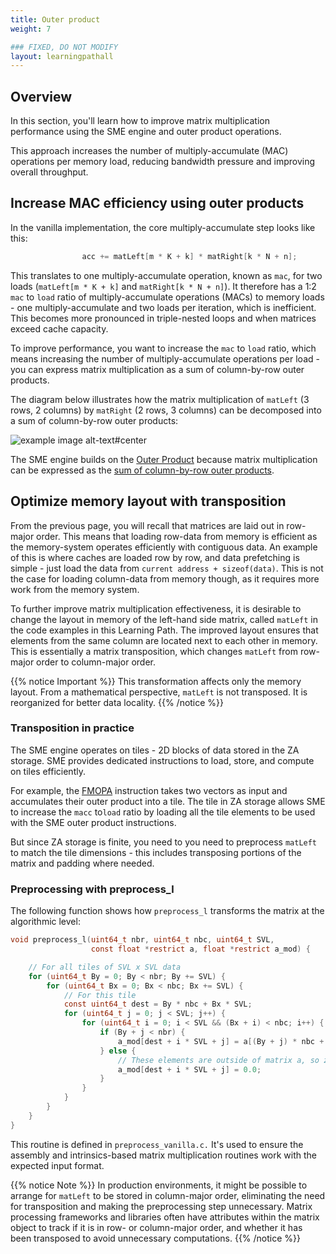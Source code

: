 ```yaml
---
title: Outer product
weight: 7

### FIXED, DO NOT MODIFY
layout: learningpathall
---
```


## Overview

In this section, you'll learn how to improve matrix multiplication performance using the SME engine and outer product operations.

This approach increases the number of multiply-accumulate (MAC) operations per memory load, reducing bandwidth pressure and improving overall throughput.

## Increase MAC efficiency using outer products

In the vanilla implementation, the core multiply-accumulate step looks like this:

```C
                acc += matLeft[m * K + k] * matRight[k * N + n];
```

This translates to one multiply-accumulate operation, known as `mac`, for two loads (`matLeft[m * K + k]` and `matRight[k * N + n]`). It therefore has a 1:2 `mac` to `load` ratio of multiply-accumulate operations (MACs) to memory loads - one multiply-accumulate and two loads per iteration, which is inefficient. This becomes more pronounced in triple-nested loops and when matrices exceed cache capacity.

To improve performance, you want to increase the `mac` to `load` ratio, which means increasing the number of multiply-accumulate operations per load - you can express matrix multiplication as a sum of column-by-row outer products.

The diagram below illustrates how the matrix multiplication of `matLeft` (3 rows, 2
columns) by `matRight` (2 rows, 3 columns) can be decomposed into a sum of column-by-row outer
products:

![example image alt-text#center](outer_product.png "Figure 3: Outer product-based matrix multiplication.")

The SME engine builds on the [Outer
Product](https://en.wikipedia.org/wiki/Outer_product) because matrix
multiplication can be expressed as the [sum of column-by-row outer
products](https://en.wikipedia.org/wiki/Outer_product#Connection_with_the_matrix_product).

## Optimize memory layout with transposition

From the previous page, you will recall that matrices are laid out in row-major order. This means that loading row-data from memory is efficient as the memory-system operates efficiently with contiguous data. An example of this is where caches are loaded row by row, and data prefetching is simple - just load the data from `current address + sizeof(data)`. This is not the case for loading
column-data from memory though, as it requires more work from the memory system.

To further improve matrix multiplication effectiveness, it is desirable to change the layout in memory of the left-hand side matrix, called `matLeft` in the code examples in this Learning Path. The improved layout ensures that elements from the same column are located next to each other in memory. This is essentially a matrix transposition, which changes `matLeft` from
row-major order to column-major order.

{{% notice Important %}}
This transformation affects only the memory layout. From a mathematical perspective, `matLeft` is not transposed. It is reorganized for better data locality.
{{% /notice %}}

### Transposition in practice

The SME engine operates on tiles - 2D blocks of data stored in the ZA storage. SME provides dedicated instructions to load, store, and compute on tiles efficiently.

For example, the [FMOPA](https://developer.arm.com/documentation/ddi0602/latest/SME-Instructions/FMOPA--non-widening---Floating-point-outer-product-and-accumulate-?lang=en) instruction takes two vectors as input and accumulates their outer product into a tile. The tile in ZA storage allows SME to increase the `macc` to`load` ratio by loading all the tile elements to be used with the SME outer
product instructions.

But since ZA storage is finite, you need to you need to preprocess `matLeft` to match the tile dimensions - this includes transposing portions of the matrix and padding where needed.

### Preprocessing with preprocess_l

The following function shows how `preprocess_l` transforms the matrix at the algorithmic level:

```C { line_numbers = "true" }
void preprocess_l(uint64_t nbr, uint64_t nbc, uint64_t SVL,
                  const float *restrict a, float *restrict a_mod) {

    // For all tiles of SVL x SVL data
    for (uint64_t By = 0; By < nbr; By += SVL) {
        for (uint64_t Bx = 0; Bx < nbc; Bx += SVL) {
            // For this tile
            const uint64_t dest = By * nbc + Bx * SVL;
            for (uint64_t j = 0; j < SVL; j++) {
                for (uint64_t i = 0; i < SVL && (Bx + i) < nbc; i++) {
                    if (By + j < nbr) {
                        a_mod[dest + i * SVL + j] = a[(By + j) * nbc + Bx + i];
                    } else {
                        // These elements are outside of matrix a, so zero them.
                        a_mod[dest + i * SVL + j] = 0.0;
                    }
                }
            }
        }
    }
}
```

This routine is defined in `preprocess_vanilla.c.` It's used to ensure the assembly and intrinsics-based matrix multiplication routines work with the expected input format.

{{% notice Note %}}
In production environments, it might be possible to arrange for `matLeft` to be
stored in column-major order, eliminating the need for transposition and making
the preprocessing step unnecessary. Matrix processing frameworks and libraries
often have attributes within the matrix object to track if it is in row- or
column-major order, and whether it has been transposed to avoid unnecessary
computations.
{{% /notice %}}